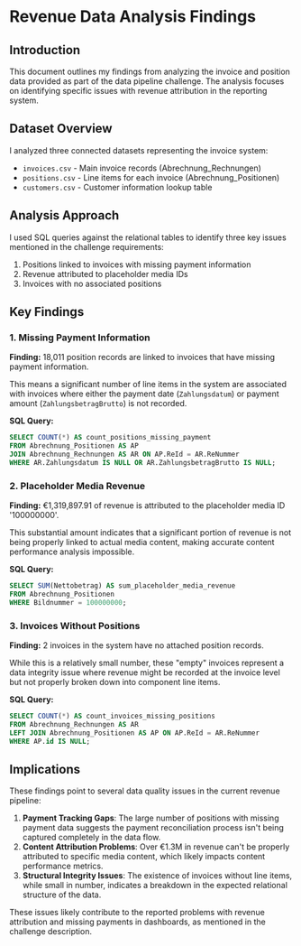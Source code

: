 # Revenue Data Analysis Findings
## Introduction
This document outlines my findings from analyzing the invoice and position data provided as part of the data pipeline challenge. 
The analysis focuses on identifying specific issues with revenue attribution in the reporting system.

## Dataset Overview
I analyzed three connected datasets representing the invoice system:

- `invoices.csv` - Main invoice records (Abrechnung_Rechnungen)
- `positions.csv` - Line items for each invoice (Abrechnung_Positionen)
- `customers.csv` - Customer information lookup table

## Analysis Approach
I used SQL queries against the relational tables to identify three key issues mentioned in the challenge requirements:

1. Positions linked to invoices with missing payment information
2. Revenue attributed to placeholder media IDs
3. Invoices with no associated positions

## Key Findings
### 1. Missing Payment Information
**Finding:** 18,011 position records are linked to invoices that have missing payment information.

This means a significant number of line items in the system are associated with invoices where either 
the payment date (`Zahlungsdatum`) or payment amount (`ZahlungsbetragBrutto`) is not recorded.

**SQL Query:**
```sql
SELECT COUNT(*) AS count_positions_missing_payment
FROM Abrechnung_Positionen AS AP
JOIN Abrechnung_Rechnungen AS AR ON AP.ReId = AR.ReNummer
WHERE AR.Zahlungsdatum IS NULL OR AR.ZahlungsbetragBrutto IS NULL;
```

### 2. Placeholder Media Revenue
**Finding:** €1,319,897.91 of revenue is attributed to the placeholder media ID '100000000'.

This substantial amount indicates that a significant portion of revenue is not being properly linked 
to actual media content, making accurate content performance analysis impossible.

**SQL Query:**
```sql
SELECT SUM(Nettobetrag) AS sum_placeholder_media_revenue
FROM Abrechnung_Positionen
WHERE Bildnummer = 100000000;
```

### 3. Invoices Without Positions
**Finding:** 2 invoices in the system have no attached position records.

While this is a relatively small number, these "empty" invoices represent a data integrity issue 
where revenue might be recorded at the invoice level but not properly broken down into component line items.

**SQL Query:**
```sql
SELECT COUNT(*) AS count_invoices_missing_positions
FROM Abrechnung_Rechnungen AS AR
LEFT JOIN Abrechnung_Positionen AS AP ON AP.ReId = AR.ReNummer
WHERE AP.id IS NULL;
```

## Implications
These findings point to several data quality issues in the current revenue pipeline:

1. **Payment Tracking Gaps**: The large number of positions with missing payment data suggests the payment reconciliation process isn't being captured completely in the data flow.
2. **Content Attribution Problems**: Over €1.3M in revenue can't be properly attributed to specific media content, which likely impacts content performance metrics.
3. **Structural Integrity Issues**: The existence of invoices without line items, while small in number, indicates a breakdown in the expected relational structure of the data.

These issues likely contribute to the reported problems with revenue attribution and missing payments in dashboards, as mentioned in the challenge description.